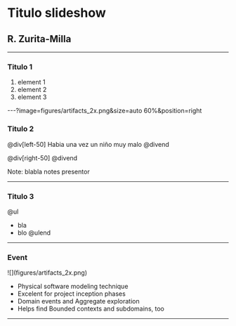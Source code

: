 # Titulo slideshow
## R. Zurita-Milla
---
### Titulo 1
1. element 1
2. element 2
3. element 3

---?image=figures/artifacts_2x.png&size=auto 60%&position=right
### Titulo 2

@div[left-50]
Habia una vez un niño muy malo
@divend

@div[right-50]
@divend

Note: blabla notes presentor

---
### Titulo 3
@ul
- bla 
- blo
@ulend

---
### Event 
<div class="xkcd">
![](figures/artifacts_2x.png)
</div>

<div class="right">
<ul>
    <li>Physical software modeling technique</li>
    <li>Excelent for project inception phases</li>
    <li>Domain events and Aggregate exploration</li>
    <li>Helps find Bounded contexts and subdomains, too</li>
</ul>
</div>

---









